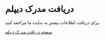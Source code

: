 <!DOCTYPE html>
<html lang="fa">
<head>
  <meta charset="UTF-8">
  <title>مدرک دیپلم بزرگسالان</title>
</head>
<body>
  <h1>دریافت مدرک دیپلم</h1>
  <p>برای دریافت اطلاعات بیشتر به سایت ما مراجعه کنید.</p>
  <a href="https://tadbirgaran.co">صفحه دریافت مدرک دیپلم</a>
</body>
</html>
